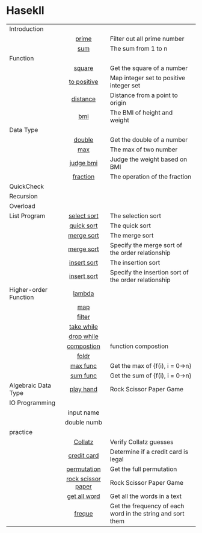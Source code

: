 # Hasekll

||||
|---------------------|:---:|:---|
|Introduction         |
|                     |[prime](./src/72-prime.hs)                          |Filter out all prime number|
|                     |[sum](./src/73-sum.hs)                              |The sum from 1 to n|
|Function             |
|                     |[square](./src/74-square.hs)                        |Get the square of a number|
|                     |[to positive](./src/75-to-positive.hs)              |Map integer set to positive integer set|
|                     |[distance](./src/76-distance.hs)                    |Distance from a point to origin|
|                     |[bmi](./src/77-bmi.hs)                              |The BMI of height and weight|
|Data Type            |
|                     |[double](./src/78-double.hs)                        |Get the double of a number|
|                     |[max](./src/79-max.hs)                              |The max of two number|
|                     |[judge bmi](./src/80-judge-bmi.hs)                  |Judge the weight based on BMI|
|                     |[fraction](./src/81-fraction.hs)                    |The operation of the fraction|
|QuickCheck           |
|Recursion            |
|Overload             |
|List Program         |[select sort](./src/46-select-sort.hs)              |The selection sort|
|                     |[quick sort](./src/45-quick-sort.hs)                |The quick sort|
|                     |[merge sort](./src/56-merge-sort.hs)                |The merge sort|
|                     |[merge sort](./src/62-merge-sort.hs)                |Specify the merge sort of the order relationship|
|                     |[insert sort](./src/63-insert-sort.hs)              |The insertion sort|
|                     |[insert sort](./src/64-insert-sort.hs)              |Specify the insertion sort of the order relationship|
|Higher-order Function|[lambda](./src/49-lambda.hs)||
|                     |[map](./src/50-map.hs)||
|                     |[filter](./src/51-filter.hs)||
|                     |[take while](./src/52-take-while.hs)||
|                     |[drop while](./src/53-drop-while.hs)||
|                     |[compostion](./src/54-func-compost.hs)|function compostion|
|                     |[foldr](./src/55-foldr.hs)||
|                     |[max func](./src/65-max-func.hs)                    |Get the max of {f(i), i = 0->n}|
|                     |[sum func](./src/66-sum-func.hs)                    |Get the sum of {f(i), i = 0->n}|
|Algebraic Data Type  |[play hand](./src/61-paly-many-hands.hs)            |Rock Scissor Paper Game|
|IO Programming       |
|                     |input name||
|                     |double numb|
|practice             |
|                     |[Collatz](./src/67-Collatz.hs)                      |Verify Collatz guesses|
|                     |[credit card](./src/68-credit-card.hs)              |Determine if a credit card is legal|
|                     |[permutation](./src/69-permute.hs)                  |Get the full permutation|
|                     |[rock scissor paper](./src/70-rock-scissor-paper.hs)|Rock Scissor Paper Game|
|                     |[get all word](./src/71-get-all-word.hs)            |Get all the words in a text|
|                     |[freque](./src/60-freque.hs)                           |Get the frequency of each word in the string and sort them|

